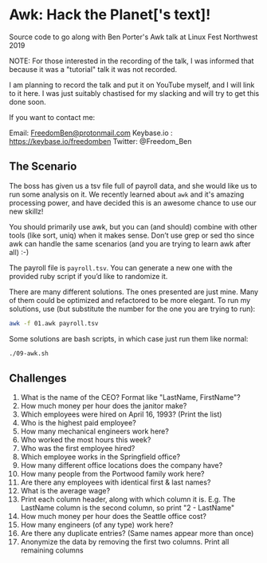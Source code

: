 # Awk:  Hack the Planet['s text]!

Source code to go along with Ben Porter's Awk talk at Linux Fest Northwest 2019

NOTE:  For those interested in the recording of the talk, I was informed that because it was a "tutorial" talk it was not recorded.

I am planning to record the talk and put it on YouTube myself, and I will link to it here.  I was just suitably chastised for my slacking and will try to get this done soon.

If you want to contact me:

Email:  FreedomBen@protonmail.com
Keybase.io :  https://keybase.io/freedomben
Twitter:  @Freedom_Ben


## The Scenario

The boss has given us a tsv file full of payroll data, and she would like us to run some
analysis on it.  We recently learned about `awk` and it's amazing processing power,
and have decided this is an awesome chance to use our new skillz!

You should primarily use awk, but you can (and should) combine with other tools (like sort, uniq)
when it makes sense.   Don’t use grep or sed tho since awk can handle the same scenarios
(and you are trying to learn awk after all) :-)

The payroll file is `payroll.tsv`.  You can generate a new one with the provided ruby script
if you’d like to randomize it.

There are many different solutions.  The ones presented are just mine.  Many of them could be optimized and refactored to be more elegant.  To run my solutions, use (but substitute the number for the one you are trying to run):

```bash
awk -f 01.awk payroll.tsv
```

Some solutions are bash scripts, in which case just run them like normal:

```bash
./09-awk.sh
```

## Challenges

1. What is the name of the CEO?  Format like "LastName, FirstName"?
2. How much money per hour does the janitor make?
3. Which employees were hired on April 16, 1993? (Print the list)
4. Who is the highest paid employee?
5. How many mechanical engineers work here?
6. Who worked the most hours this week?
7. Who was the first employee hired?
8. Which employee works in the Springfield office?
9. How many different office locations does the company have?
10. How many people from the Portwood family work here?
11. Are there any employees with identical first & last names?
12. What is the average wage?
13. Print each column header, along with which column it is.  E.g. The LastName column is the second column, so print "2 - LastName"
14. How much money per hour does the Seattle office cost?
15. How many engineers (of any type) work here?
16. Are there any duplicate entries? (Same names appear more than once)
17. Anonymize the data by removing the first two columns.  Print all remaining columns

